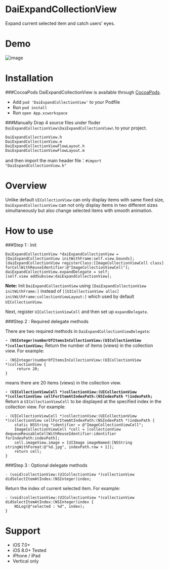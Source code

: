 DaiExpandCollectionView
======

Expand current selected item and catch users' eyes.

Demo
======

![image](https://s3-ap-northeast-1.amazonaws.com/daidoujiminecraft/Daidouji/DaiExpandCollectionView2.gif)

Installation
======

###CocoaPods
DaiExpandCollectionView is available through [CocoaPods](http://cocoapods.org).

* Add ```pod 'DaiExpandCollectionView'``` to your Podfile
* Run ```pod install```
* Run ```open App.xcworkspace```

###Manually
Drap 4 source files under floder `DaiExpandCollectionView\DaiExpandCollectionView\` to your project.

```
DaiExpandCollectionView.h
DaiExpandCollectionView.m
DaiExpandCollectionViewFlowLayout.h
DaiExpandCollectionViewFlowLayout.m
```	
and then import the main header file：`#import "DaiExpandCollectionView.h"`

Overview
======
Unlike default `UICollectionView` can only display items with same fixed size,
`DaiExpandCollectionView` can not only display items in two different sizes simultaneously but also change selected items with smooth animation.

How to use
======

###Step 1 : Init

	DaiExpandCollectionView *daiExpandCollectionView = [DaiExpandCollectionView initWithFrame:self.view.bounds];
    [daiExpandCollectionView registerClass:[ImageCollectionViewCell class] forCellWithReuseIdentifier:@"ImageCollectionViewCell"];
    daiExpandCollectionView.expandDelegate = self;
    [self.view addSubview:daiExpandCollectionView];

**Note:** Init `DaiExpandCollectionView` using `[DaiExpandCollectionView initWithFrame:]` instead of `[[UICollectionView alloc] initWithFrame:collectionViewLayout:]` which used by default `UICollectionView`.

Next, register `UICollectionViewCell` and then set up `expandDelegate`.

###Step 2 : Required delegate methods

There are two required methods in `DaiExpandCollectionViewDelegate`:

**`- (NSInteger)numberOfItemsInCollectionView:(UICollectionView *)collectionView;`**
Return the number of items (views) in the collection view.
For example:


	- (NSInteger)numberOfItemsInCollectionView:(UICollectionView *)collectionView {
	     return 20;
	}
means there are 20 items (views) in the collection view.


**`- (UICollectionViewCell *)collectionView:(UICollectionView *)collectionView cellForItemAtIndexPath:(NSIndexPath *)indexPath;`**
Return a `UICollectionViewCell` to be displayed at the specified index in the collection view.
For example:

	- (UICollectionViewCell *)collectionView:(UICollectionView *)collectionView cellForItemAtIndexPath:(NSIndexPath *)indexPath {
    	static NSString *identifier = @"ImageCollectionViewCell";
    	ImageCollectionViewCell *cell = [collectionView dequeueReusableCellWithReuseIdentifier:identifier forIndexPath:indexPath];
    	cell.imageView.image = [UIImage imageNamed:[NSString stringWithFormat:@"%d.jpg", indexPath.row + 1]];
    	return cell;
	}


###Step 3 : Optional delegate methods

	- (void)collectionView:(UICollectionView *)collectionView didSelectItemAtIndex:(NSInteger)index;

Return the index of current selected item.
For example:

	- (void)collectionView:(UICollectionView *)collectionView didSelectItemAtIndex:(NSInteger)index {
    	NSLog(@"selected : %d", index);
	}

Support
======
- iOS 7.0+
- iOS 8.0+ Tested
- iPhone / iPad
- Vertical only
  
